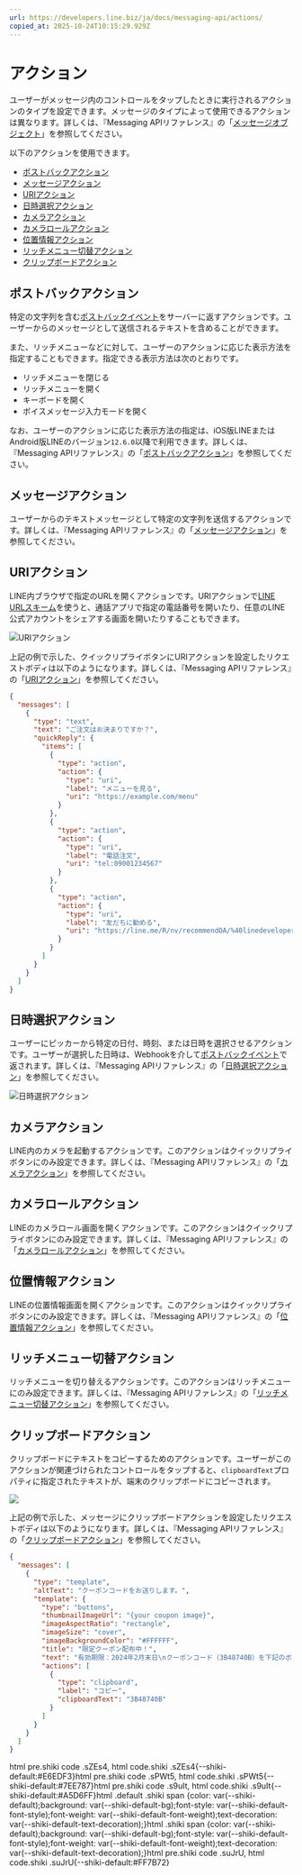 ```yaml
---
url: https://developers.line.biz/ja/docs/messaging-api/actions/
copied_at: 2025-10-24T10:15:29.929Z
---
```

# アクション

ユーザーがメッセージ内のコントロールをタップしたときに実行されるアクションのタイプを設定できます。メッセージのタイプによって使用できるアクションは異なります。詳しくは、『Messaging APIリファレンス』の「[メッセージオブジェクト](https://developers.line.biz/ja/reference/messaging-api/#message-objects)」を参照してください。

以下のアクションを使用できます。

*   [ポストバックアクション](#postback-action)
*   [メッセージアクション](#message-action)
*   [URIアクション](#uri-action)
*   [日時選択アクション](#datetime-picker-action)
*   [カメラアクション](#camera-action)
*   [カメラロールアクション](#camera-roll-action)
*   [位置情報アクション](#location-action)
*   [リッチメニュー切替アクション](#richmenu-switch-action)
*   [クリップボードアクション](#clipboard-action)

## ポストバックアクション

特定の文字列を含む[ポストバックイベント](https://developers.line.biz/ja/reference/messaging-api/#postback-event)をサーバーに返すアクションです。ユーザーからのメッセージとして送信されるテキストを含めることができます。

また、リッチメニューなどに対して、ユーザーのアクションに応じた表示方法を指定することもできます。指定できる表示方法は次のとおりです。

*   リッチメニューを閉じる
*   リッチメニューを開く
*   キーボードを開く
*   ボイスメッセージ入力モードを開く

なお、ユーザーのアクションに応じた表示方法の指定は、iOS版LINEまたはAndroid版LINEのバージョン`12.6.0`以降で利用できます。詳しくは、『Messaging APIリファレンス』の「[ポストバックアクション](https://developers.line.biz/ja/reference/messaging-api/#postback-action)」を参照してください。

## メッセージアクション

ユーザーからのテキストメッセージとして特定の文字列を送信するアクションです。詳しくは、『Messaging APIリファレンス』の「[メッセージアクション](https://developers.line.biz/ja/reference/messaging-api/#message-action)」を参照してください。

## URIアクション

LINE内ブラウザで指定のURLを開くアクションです。URIアクションで[LINE URLスキーム](https://developers.line.biz/ja/docs/messaging-api/using-line-url-scheme/)を使うと、通話アプリで指定の電話番号を開いたり、任意のLINE公式アカウントをシェアする画面を開いたりすることもできます。

![URIアクション](https://developers.line.biz/media/messaging-api/actions/quick-reply-uri-action-ja.png)

上記の例で示した、クイックリプライボタンにURIアクションを設定したリクエストボディは以下のようになります。詳しくは、『Messaging APIリファレンス』の「[URIアクション](https://developers.line.biz/ja/reference/messaging-api/#uri-action)」を参照してください。

```json
{
  "messages": [
    {
      "type": "text",
      "text": "ご注文はお決まりですか？",
      "quickReply": {
        "items": [
          {
            "type": "action",
            "action": {
              "type": "uri",
              "label": "メニューを見る",
              "uri": "https://example.com/menu"
            }
          },
          {
            "type": "action",
            "action": {
              "type": "uri",
              "label": "電話注文",
              "uri": "tel:09001234567"
            }
          },
          {
            "type": "action",
            "action": {
              "type": "uri",
              "label": "友だちに勧める",
              "uri": "https://line.me/R/nv/recommendOA/%40linedevelopers"
            }
          }
        ]
      }
    }
  ]
}
```

## 日時選択アクション

ユーザーにピッカーから特定の日付、時刻、または日時を選択させるアクションです。ユーザーが選択した日時は、Webhookを介して[ポストバックイベント](https://developers.line.biz/ja/reference/messaging-api/#postback-event)で返されます。詳しくは、『Messaging APIリファレンス』の「[日時選択アクション](https://developers.line.biz/ja/reference/messaging-api/#datetime-picker-action)」を参照してください。

![日時選択アクション](https://developers.line.biz/media/messaging-api/actions/datetime-picker.png)

## カメラアクション

LINE内のカメラを起動するアクションです。このアクションはクイックリプライボタンにのみ設定できます。詳しくは、『Messaging APIリファレンス』の「[カメラアクション](https://developers.line.biz/ja/reference/messaging-api/#camera-action)」を参照してください。

## カメラロールアクション

LINEのカメラロール画面を開くアクションです。このアクションはクイックリプライボタンにのみ設定できます。詳しくは、『Messaging APIリファレンス』の「[カメラロールアクション](https://developers.line.biz/ja/reference/messaging-api/#camera-roll-action)」を参照してください。

## 位置情報アクション

LINEの位置情報画面を開くアクションです。このアクションはクイックリプライボタンにのみ設定できます。詳しくは、『Messaging APIリファレンス』の「[位置情報アクション](https://developers.line.biz/ja/reference/messaging-api/#location-action)」を参照してください。

## リッチメニュー切替アクション

リッチメニューを切り替えるアクションです。このアクションはリッチメニューにのみ設定できます。詳しくは、『Messaging APIリファレンス』の「[リッチメニュー切替アクション](https://developers.line.biz/ja/reference/messaging-api/#richmenu-switch-action)」を参照してください。

## クリップボードアクション

クリップボードにテキストをコピーするためのアクションです。ユーザーがこのアクションが関連づけられたコントロールをタップすると、`clipboardText`プロパティに指定されたテキストが、端末のクリップボードにコピーされます。

![](https://developers.line.biz/media/news/2024/clipbord-action-example-ja.png)

上記の例で示した、メッセージにクリップボードアクションを設定したリクエストボディは以下のようになります。詳しくは、『Messaging APIリファレンス』の「[クリップボードアクション](https://developers.line.biz/ja/reference/messaging-api/#clipboard-action)」を参照してください。

```json
{
  "messages": [
    {
      "type": "template",
      "altText": "クーポンコードをお送りします。",
      "template": {
        "type": "buttons",
        "thumbnailImageUrl": "{your coupon image}",
        "imageAspectRatio": "rectangle",
        "imageSize": "cover",
        "imageBackgroundColor": "#FFFFFF",
        "title": "限定クーポン配布中！",
        "text": "有効期限：2024年2月末日\nクーポンコード（3B48740B）を下記のボタンからコピーしてお使いください。",
        "actions": [
          {
            "type": "clipboard",
            "label": "コピー",
            "clipboardText": "3B48740B"
          }
        ]
      }
    }
  ]
}
```

html pre.shiki code .sZEs4, html code.shiki .sZEs4{--shiki-default:#E6EDF3}html pre.shiki code .sPWt5, html code.shiki .sPWt5{--shiki-default:#7EE787}html pre.shiki code .s9uIt, html code.shiki .s9uIt{--shiki-default:#A5D6FF}html .default .shiki span {color: var(--shiki-default);background: var(--shiki-default-bg);font-style: var(--shiki-default-font-style);font-weight: var(--shiki-default-font-weight);text-decoration: var(--shiki-default-text-decoration);}html .shiki span {color: var(--shiki-default);background: var(--shiki-default-bg);font-style: var(--shiki-default-font-style);font-weight: var(--shiki-default-font-weight);text-decoration: var(--shiki-default-text-decoration);}html pre.shiki code .suJrU, html code.shiki .suJrU{--shiki-default:#FF7B72}